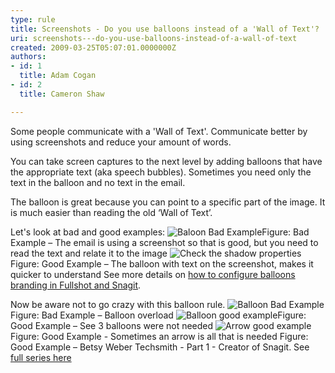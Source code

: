 ```yaml
---
type: rule
title: Screenshots - Do you use balloons instead of a 'Wall of Text'?
uri: screenshots---do-you-use-balloons-instead-of-a-wall-of-text
created: 2009-03-25T05:07:01.0000000Z
authors:
- id: 1
  title: Adam Cogan
- id: 2
  title: Cameron Shaw

---
```


 
​Some people communicate with a 'Wall of Text'. Communicate better by using screenshots and reduce your amount of words. 

You can take screen captures to the next level by adding balloons that have the appropriate text (aka speech bubbles). Sometimes you need only the text in the balloon and no text in the email.

The balloon is great because you can point to a specific part of the image. It is much easier than reading the old ‘Wall of Text’.

Let's look at bad and good examples:
   ​![Baloon Bad Example](/PublishingImages/BalloonBadExample.jpg)Figure: Bad Example – The email is using a screenshot so that is good, but you need to read the text and relate it to the image
![Check the shadow properties](/PublishingImages/BalloonGoodExample.jpg)Figure: Good Example – The balloon with text on the screenshot, makes it quicker to understand
See more details on     [how to configure balloons branding in Fullshot and Snagit](/Pages/HowToConfigureBalloonBranding.aspx).

Now be aware not to go crazy with this balloon rule.
![Balloon Bad Example](/PublishingImages/balloon-overload.jpg)Figure: Bad Example – Balloon overload
![Balloon good example](/PublishingImages/balloon-not-needed.JPG)Figure: Good Example – See 3 balloons were not needed 
![Arrow good example](/SiteAssets/screenshots-do-you-use-balloons-instead-of-a-wall-of-text/arrow_example.png)​Figure: Good Example - Sometimes an arrow is all that is needed
​Figure: Good Example – Betsy Weber Techsmith - Part 1 - Creator of Snagit. See <br>   [full series here](http&#58;//tv.ssw.com/204/betsy-weber-teched-interview)​  
